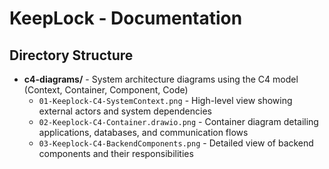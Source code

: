 # KeepLock - Documentation

## Directory Structure

- **c4-diagrams/** - System architecture diagrams using the C4 model (Context, Container, Component, Code)
  - `01-Keeplock-C4-SystemContext.png` - High-level view showing external actors and system dependencies
  - `02-Keeplock-C4-Container.drawio.png` - Container diagram detailing applications, databases, and communication flows
  - `03-Keeplock-C4-BackendComponents.png` - Detailed view of backend components and their responsibilities